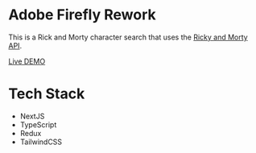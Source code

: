 # Adobe Firefly Rework

This is a Rick and Morty character search that uses
the [Ricky and Morty API](https://rickandmortyapi.com/documentation/).

[Live DEMO](https://rick-and-morty-webapp-neon.vercel.app/)

# Tech Stack

- NextJS
- TypeScript
- Redux
- TailwindCSS